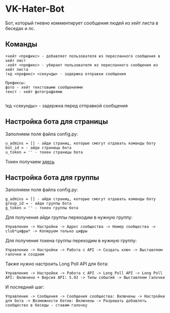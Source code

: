 # VK-Hater-Bot
Бот, который гневно комментирует сообщения людей из хейт листа в беседах и лс.
## Команды
```
+хейт <префикс> - добавляет пользователя из пересланного сообщения в хейт лист 
-хейт <префикс> - убирает пользователя из пересланного сообщения из хейт листа
!кд <префикс> <секунды> - задержка отправки сообщения

Префиксы:
фото - хейт текстовыми сообщениями
текст - хейт фотографиями
    
```

!кд <секунды> - задержка перед отправкой сообщения
## Настройка бота для страницы
Заполняем поля файла config.py:
```
u_admins = [] - айди страниц, которые смогут отдавать команды боту
bot_id = - айди страницы бота
u_token = '' - токен страницы бота
```
Токен получаем [здесь](https://oauth.vk.com/authorize?client_id=2685278&scope=1073737727&redirect_uri=https://oauth.vk.com/blank.html&display=page&response_type=token&revoke=1)

## Настройка бота для группы
Заполняем поля файла config.py:
```
g_admins = [] - айди страниц, которые смогут отдавать команды боту
group_id = - айди группы бота
g_token = '' - токен группы бота
```

Для получения айди группы переходим в нужную группу:
```
Управление -> Настройки -> Адрес сообщества -> Номер сообщества -> club*цифры* -> Копируем только цифры
```
Для получения токена группы переходим в нужную группу:
```
Управление -> Настройки -> Работа с API -> Создать ключ -> Выставляем галочки и создаем
```
Также нужно настроить Long Poll API для бота:
```
Управление -> Настройки -> Работа с API -> Long Poll API -> Long Poll API: Включено + Версия API: 5.92 -> Типы событий -> Выставляем галочки
```
И последний шаг:
```
Управление -> Сообщения -> Сообщения сообщества: Включены -> Настройки для бота -> Возможности ботов: Включены -> Разрешать добавлять сообщество в беседы - ставим галочку
```
